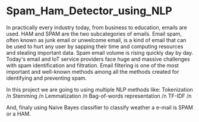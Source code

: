 # Spam_Ham_Detector_using_NLP
In practically every industry today, from business to education, emails are used. HAM and SPAM are the two subcategories of emails. Email spam, often known as junk email or unwelcome email, is a kind of email that can be used to hurt any user by sapping their time and computing resources and stealing important data. Spam email volume is rising quickly day by day. Today's email and IoT service providers face huge and massive challenges with spam identification and filtration. Email filtering is one of the most important and well-known methods among all the methods created for identifying and preventing spam.

In this project we are going to using multiple NLP methods like:
Tokenization /n
Stemming /n
Lemmatization /n
Bag-of-words representation /n
TF-IDF /n

And, finaly using Naive Bayes classifier to classify weather a e-mail is SPAM or a HAM.
